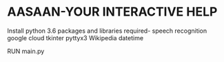 # AASAAN-YOUR INTERACTIVE HELP
Install python 3.6
packages and libraries required-
speech recognition
google cloud
tkinter
pyttyx3
Wikipedia
datetime





RUN main.py 
